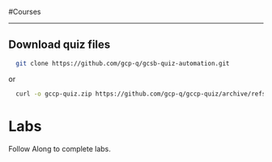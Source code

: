 #Courses
<hr>

## Download quiz files

```bash
  git clone https://github.com/gcp-q/gcsb-quiz-automation.git
```

or

```bash
  curl -o gccp-quiz.zip https://github.com/gcp-q/gccp-quiz/archive/refs/heads/main.zip 
```

# Labs

Follow Along to complete labs.
